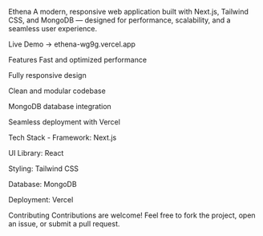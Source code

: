 Ethena
A modern, responsive web application built with Next.js, Tailwind CSS, and MongoDB — designed for performance, scalability, and a seamless user experience.

Live Demo → ethena-wg9g.vercel.app

 Features
 Fast and optimized performance

 Fully responsive design

 Clean and modular codebase

 MongoDB database integration

 Seamless deployment with Vercel

Tech Stack -
Framework: Next.js

UI Library: React

Styling: Tailwind CSS

Database: MongoDB

Deployment: Vercel




Contributing
Contributions are welcome!
Feel free to fork the project, open an issue, or submit a pull request.
